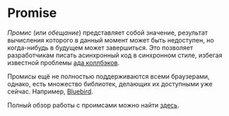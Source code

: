# Promise

*Промис* (или *обещание*) представляет собой значение, результат вычисления которого в данный момент может быть недоступен, но когда-нибудь в будущем может завершиться. Это позволяет разработчикам писать асинхронный код в синхронном стиле, избегая известной проблемы [ада коллбэков](http://callbackhell.com/).

Промисы ещё не полностью поддерживаются всеми браузерами, однако, есть множество библиотек, делающих их доступными уже сейчас. Например, [Bluebird](BLUEBIRD.md).

Полный обзор работы с проимсами можно найти [здесь](http://robotlolita.me/2015/11/15/how-do-promises-work.html).
